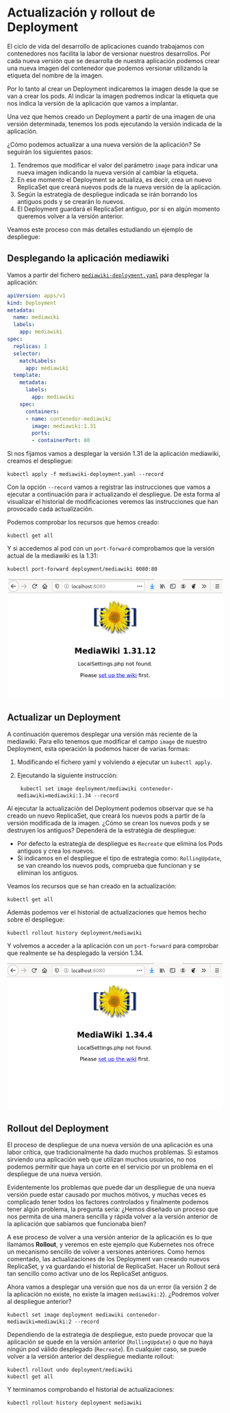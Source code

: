# Actualización y rollout de Deployment

El ciclo de vida del desarrollo de aplicaciones cuando trabajamos con contenedores nos facilita la labor de versionar nuestros desarrollos. Por cada nueva versión que se desarrolla de nuestra aplicación podemos crear una nueva imagen del contenedor que podemos versionar utilizando la etiqueta del nombre de la imagen.

Por lo tanto al crear un Deployment indicaremos la imagen desde la que se van a crear los pods. Al indicar la imagen podremos indicar la etiqueta que nos indica la versión de la aplicación que vamos a implantar.

Una vez que hemos creado un Deployment a partir de una imagen de una versión determinada, tenemos los pods ejecutando la versión indicada de la aplicación. 

¿Cómo podemos actualizar a una nueva versión de la aplicación? Se seguirán los siguientes pasos:

1. Tendremos que modificar el valor del parámetro `image` para indicar una nueva imagen indicando la nueva versión al cambiar la etiqueta. 
2. En ese momento el Deployment se actualiza, es decir, crea un nuevo ReplicaSet que creará nuevos pods de la nueva versión de la aplicación.
3. Según la estrategía de despliegue indicada se irán borrando los antiguos pods y se crearán lo nuevos.
4. El Deployment guardará el ReplicaSet antiguo, por si en algún momento queremos volver a la versión anterior.

Veamos este proceso con más detalles estudiando un ejemplo de despliegue:

## Desplegando la aplicación mediawiki

Vamos a partir del fichero  [`mediawiki-deployment.yaml`](files/mediawiki-deployment.yaml) para desplegar la aplicación:

```yaml
apiVersion: apps/v1
kind: Deployment
metadata:
  name: mediawiki
  labels:
    app: mediawiki
spec:
  replicas: 1
  selector:
    matchLabels:
      app: mediawiki
  template:
    metadata:
      labels:
        app: mediawiki
    spec:
      containers:
      - name: contenedor-mediawiki
        image: mediawiki:1.31
        ports:
        - containerPort: 80
```
Si nos fijamos vamos a desplegar la versión 1.31 de la aplicación mediawiki, creamos el despliegue:

    kubectl apply -f mediawiki-deployment.yaml --record

Con la opción `--record` vamos a registrar las instrucciones que vamos a ejecutar a continuación para ir actualizando el despliegue. De esta forma al visualizar el historial de modificaciones veremos las instrucciones que han provocado cada actualización.

Podemos comprobar los recursos que hemos creado:

    kubectl get all

Y si accedemos al pod con un `port-forward` comprobamos que la versión actual de la mediawiki es la 1.31:

    kubectl port-forward deployment/mediawiki 8080:80

![mediawiki](img/mediawiki1.png)

## Actualizar un Deployment

A continuación queremos desplegar una versión más reciente de la mediawiki. Para ello tenemos que modificar el campo `image` de nuestro Deployment, esta operación la podemos hacer de varias formas:

1. Modificando el fichero yaml y volviendo a ejecutar un `kubectl apply`.
2. Ejecutando la siguiente instrucción:

        kubectl set image deployment/mediawiki contenedor-mediawiki=mediawiki:1.34 --record

Al ejecutar la actualización del Deployment podemos observar que se ha creado un nuevo ReplicaSet, que creará los nuevos pods a partir de la versión modificada de la imagen. ¿Cómo se crean los nuevos pods y se destruyen los antiguos? Dependerá de la estratégia de despliegue:

  * Por defecto la estrategía de despliegue es `Recreate` que elimina los Pods antiguos y crea los nuevos.
  * Si indicamos en el despliegue el tipo de estrategia como: `RollingUpdate`, se van creando los nuevos pods, comprueba que funcionan y se eliminan los antiguos.

Veamos los recursos que se han creado en la actualización:

    kubectl get all

Además podemos ver el historial de actualizaciones que hemos hecho sobre el despliegue:

    kubectl rollout history deployment/mediawiki

Y volvemos a acceder a la aplicación con un `port-forward` para comprobar que realmente se ha desplegado la versión 1.34.

![mediawiki](img/mediawiki2.png)

## Rollout del Deployment

El proceso de despliegue de una nueva versión de una aplicación es una labor crítica, que tradicionalmente ha dado muchos problemas. Si estamos sirviendo una aplicación web que utilizan muchos usuarios, no nos podemos permitir que haya un corte en el servicio por un problema en el despliegue de una nueva versión.

Evidentemente los problemas que puede dar un despliegue de una nueva versión puede estar causado por muchos mótivos, y muchas veces es complicado tener todos los factores controlados y finalmente podemos tener algún problema, la pregunta sería: ¿Hemos diseñado un proceso que nos permita de una manera sencilla y rápida volver a la versión anterior de la aplicación que sabíamos que funcionaba bien?

A ese proceso de volver a una versión anterior de la aplicación es lo que llamamos **Rollout**, y veremos en este ejemplo que Kubernetes nos ofrece un mecanismo sencillo de volver a versiones anteriores. Como hemos comentado, las actualizaciones de los Deployment van creando nuevos ReplicaSet, y va guardando el historial de ReplicaSet. Hacer un Rollout será tan sencillo como activar uno de los ReplicaSet antiguos.

Ahora vamos a desplegar una versión que nos da un error (la versión 2 de la aplicación no existe, no existe la imagen `mediawiki:2`). ¿Podremos volver al despliegue anterior?

    kubectl set image deployment mediawiki contenedor-mediawiki=mediawiki:2 --record

Dependiendo de la estrategia de despliegue, esto puede provocar que la aplicación se quede en la versión anterior (`RollingUpdate`) o que no haya ningún pod válido desplegado (`Recreate`). En cualquier caso, se puede volver a la versión anterior del despliegue mediante rollout:

    kubectl rollout undo deployment/mediawiki
    kubectl get all

Y terminamos comprobando el historial de actualizaciones:

    kubectl rollout history deployment mediawiki
